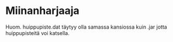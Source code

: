 # Miinanharjaaja
Huom. huippupiste.dat täytyy olla samassa kansiossa kuin .jar jotta huippupisteitä voi katsella.
